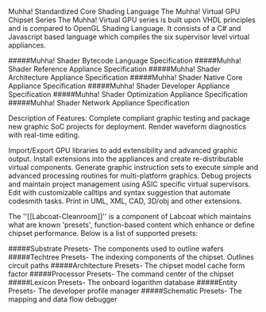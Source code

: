 Muhha! Standardized Core Shading Language
The Muhha! Virtual GPU Chipset Series
The Muhha! Virtual GPU series is built upon VHDL principles and is compared to OpenGL Shading Language. It consists of a C# and Javascript based language which compiles the six supervisor level virtual appliances. 

#####Muhha! Shader Bytecode Language Specification
#####Muhha! Shader Reference Appliance Specification
#####Muhha! Shader Architecture Appliance Specification
#####Muhha! Shader Native Core Appliance Specification
#####Muhha! Shader Developer Appliance Specification
#####Muhha! Shader Optimization Appliance Specification
#####Muhha! Shader Network Appliance Specification

Description of Features:
Complete compliant graphic testing and package new graphic SoC projects for deployment. Render waveform diagnostics with real-time editing.

Import/Export GPU libraries to add extensibility and advanced graphic output.
Install extensions into the appliances and create re-distributable virtual components.
Generate graphic instruction sets to execute simple and advanced processing routines for multi-platform graphics.
Debug projects and maintain project management using ASIC specific virtual  supervisors. 
Edit with customizable calltips and syntax suggestion that automate codesmith tasks.
Print in UML, XML, CAD, 3D/obj and other extensions.

The ''[[Labcoat-Cleanroom]]'' is a component of Labcoat which maintains what are known 'presets', function-based content which enhance or define chipset performance. Below is a list of supported presets:

#####Substrate Presets- The components used to outline wafers
#####Techtree Presets- The indexing components of the chipset. Outlines circuit paths
#####Architecture Presets- The chipset model cache form factor
#####Processor Presets- The command center of the chipset
#####Lexicon Presets- The onboard logarithm database
#####Entity Presets- The developer profile manager
#####Schematic Presets- The mapping and data flow debugger
